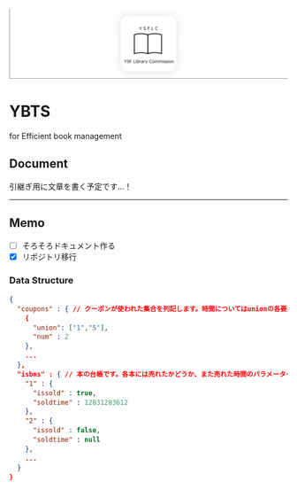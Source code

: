 ![logo](banner.png)

# YBTS

for Efficient book management

## Document

引継ぎ用に文章を書く予定です...！

---

## Memo

- [ ] そろそろドキュメント作る
- [x] リポジトリ移行

### Data Structure
```json
{
  "coupons" : { // クーポンが使われた集合を列記します。時間についてはunionの各要素に書いてあります
    {
      "union": ["1","5"],
      "num" : 2
    },
    ...
  },
  "isbns" : { // 本の台帳です。各本には売れたかどうか、また売れた時間のパラメーターを配合しました
    "1" : {
      "issold" : true,
      "soldtime" : 12831283612
    },
    "2" : {
      "issold" : false,
      "soldtime" : null
    },
    ...
  }
}
```
